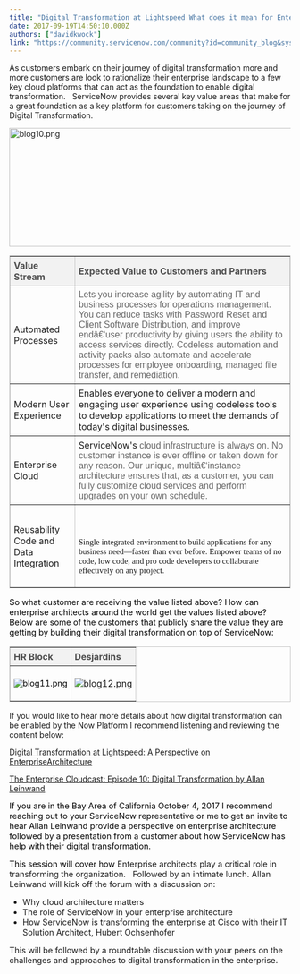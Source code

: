 ```yaml
---
title: "Digital Transformation at Lightspeed What does it mean for Enterprise Architecture"
date: 2017-09-19T14:50:10.000Z
authors: ["davidkwock"]
link: "https://community.servicenow.com/community?id=community_blog&sys_id=b9ec2e65dbd0dbc01dcaf3231f9619b0"
---
```

<p>As customers embark on their journey of digital transformation more and more customers are look to rationalize their enterprise landscape to a few key cloud platforms that can act as the foundation to enable digital transformation.   ServiceNow provides several key value areas that make for a great foundation as a key platform for customers taking on the journey of Digital Transformation.</p><p></p><p><img   alt="blog10.png" class="image-1 jive-image" src="1ce99402db5c17041dcaf3231f9619f8.iix" style="width: 620px; height: 212px;"/></p><p></p><table border="1" class="jiveBorder" style="border: 1px solid #c6c6c6; width: 100%;"><tbody><tr><th style="text-align: left; background-color: #f2f2f2; color: #505050; padding: 6px;" valign="middle"><strong>Value Stream<br/></strong></th><th style="text-align: left; background-color: #f2f2f2; color: #505050; padding: 6px;" valign="middle"><strong>Expected Value to Customers and Partners</strong></th></tr><tr><td style="padding: 6px;">Automated Processes</td><td style="padding: 6px;"><span style="color: #666666; font-family: 'Gotham SSm A', 'Gotham SSm B', Arial, sans-serif; text-align: center;">Lets you increase agility by automating IT and business processes for operations management. You can reduce tasks with Password Reset and Client Software Distribution, and improve endâ€‘user productivity by giving users the ability to access services directly. Codeless automation and activity packs also automate and accelerate processes for employee onboarding, managed file transfer, and remediation.</span></td></tr><tr><td style="padding: 6px;">Modern User Experience</td><td style="padding: 6px;">Enables everyone to deliver a modern and engaging user experience using codeless tools to develop applications to meet the demands of today's digital businesses.</td></tr><tr><td style="padding: 6px;">Enterprise Cloud</td><td style="padding: 6px;">ServiceNow's <span style="color: #666666; font-family: 'Gotham SSm A', 'Gotham SSm B', Arial, sans-serif; text-align: center;">cloud infrastructure is always on. No customer instance is ever offline or taken down for any reason. Our unique, multiâ€‘instance architecture ensures that, as a customer, you can fully customize cloud services and perform upgrades on your own schedule.</span></td></tr><tr><td style="padding: 6px;">Reusability Code a<span>nd Data Integration</span></td><td style="padding: 6px;"><p><span>     </span></p><p style="font-family: Calibri; font-size: 11.0pt;"><span>Single integrated environment to build applications for any business need—faster than ever before. Empower teams of no code, low code, and pro code developers to collaborate effectively on any project.</span></p></td></tr></tbody></table><p></p><p><span style="color: #000000;"><span style="font-size: 11pt;">So what customer are receiving the value listed above? How can enterprise architects around the world get the values listed above?   Below are some of the customers that </span><span style="font-size: 14.6667px;">publicly share the value they are getting by building their digital transformation on top of ServiceNow:</span></span></p><p></p><p></p><table border="1" class="jiveBorder" style="border: 1px solid #c6c6c6; width: 100%;"><tbody><tr><th style="text-align: left; background-color: #f2f2f2; color: #505050; padding: 6px;" valign="middle"><strong>HR Block</strong></th><th style="text-align: left; background-color: #f2f2f2; color: #505050; padding: 6px;" valign="middle"><strong>Desjardins</strong></th></tr><tr><td style="padding: 6px;"><p><span style="color: #000000; font-size: 11pt;"><img   alt="blog11.png" class="image-3 jive-image" src="84e5e98adb105b04ed6af3231f9619d9.iix" style="height: auto;"/><br/></span></p></td><td style="padding: 6px;"><img   alt="blog12.png" class="image-2 jive-image" src="dfbe3ff1db18d3049c9ffb651f9619f6.iix" style="height: auto;"/></td></tr></tbody></table><p></p><p></p><p>If you would like to hear more details about how digital transformation can be enabled by the Now Platform I recommend listening and reviewing the content below:</p><p></p><p><a title="Digital Transformation at Lightspeed: A Perspective on EnterpriseArchitecture" __default_attr="7237" __jive_macro_name="document" class="jive_macro jive_macro_document" data-orig-content="Digital Transformation at Lightspeed: A Perspective on EnterpriseArchitecture" data-renderedposition="1328_8_502_16" href="/community?id=community_article&sys_id=18bc2a25dbd0dbc01dcaf3231f961973">Digital Transformation at Lightspeed: A Perspective on EnterpriseArchitecture</a></p><p></p><p><a title="The Enterprise Cloudcast: Episode 10: Digital Transformation by Allan Leinwand" __default_attr="7122" __jive_macro_name="blogpost" class="jive_macro jive_macro_blogpost" data-orig-content="The Enterprise Cloudcast: Episode 10: Digital Transformation by Allan Leinwand" data-renderedposition="1370_8_518_16" href="/community?id=community_blog&sys_id=b48c66e1dbd0dbc01dcaf3231f961964">The Enterprise Cloudcast: Episode 10: Digital Transformation by Allan Leinwand</a></p><p></p><p><span style="font-size: 11.0pt; color: black;">If you are in the Bay Area of California October 4, 2017 I recommend reaching out to your ServiceNow representative or me to get an invite to hear </span><span style="font-size: 11.0pt; color: black;">Allan Leinwand provide a perspective on enterprise architecture followed by a presentation from a customer about how ServiceNow has help with their digital transformation.</span></p><p></p><p><span style="font-size: 11.0pt;"><span style="color: #000000;">This session will cover how </span>Enterprise architects play a critical role in transforming the organization.   Followed by an intimate lunch. Allan Leinwand will kick off the forum with a discussion on:</span></p><ul style="list-style-type: disc;"><li><span style="font-size: 11.0pt;">Why cloud architecture matters</span></li><li><span style="font-size: 11.0pt;">The role of ServiceNow in your enterprise architecture</span></li><li><span style="font-size: 11.0pt;">How ServiceNow is transforming the enterprise at Cisco with their IT Solution Architect, Hubert Ochsenhofer </span></li></ul><p></p><p><span style="font-size: 11.0pt;">This will be followed by a roundtable discussion with your peers on the challenges and approaches to digital transformation in the enterprise.</span></p>
